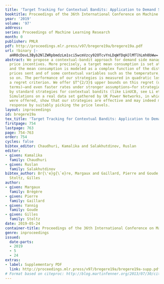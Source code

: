 ```yaml
---
title: 'Target Tracking for Contextual Bandits: Application to Demand Side Management'
booktitle: Proceedings of the 36th International Conference on Machine Learning
year: '2019'
volume: '97'
address: 
series: Proceedings of Machine Learning Research
month: 0
publisher: PMLR
pdf: http://proceedings.mlr.press/v97/bregere19a/bregere19a.pdf
url: !binary |-
  aHR0cDovL3Byb2NlZWRpbmdzLm1sci5wcmVzcy92OTcvYnLDqWfDqHJlMTlhLmh0bWw=
abstract: We propose a contextual-bandit approach for demand side management by offering
  price incentives. More precisely, a target mean consumption is set at each round
  and the mean consumption is modeled as a complex function of the distribution of
  prices sent and of some contextual variables such as the temperature, weather, and
  so on. The performance of our strategies is measured in quadratic losses through
  a regret criterion. We offer $T^{2/3}$ upper bounds on this regret (up to poly-logarithmic
  terms)—and even faster rates under stronger assumptions—for strategies inspired
  by standard strategies for contextual bandits (like LinUCB, see Li et al., 2010).
  Simulations on a real data set gathered by UK Power Networks, in which price incentives
  were offered, show that our strategies are effective and may indeed manage demand
  response by suitably picking the price levels.
layout: inproceedings
id: bregere19a
tex_title: 'Target Tracking for Contextual Bandits: Application to Demand Side Management'
firstpage: 754
lastpage: 763
page: 754-763
order: 754
cycles: false
bibtex_editor: Chaudhuri, Kamalika and Salakhutdinov, Ruslan
editor:
- given: Kamalika
  family: Chaudhuri
- given: Ruslan
  family: Salakhutdinov
bibtex_author: Br{\'e}g{\`e}re, Margaux and Gaillard, Pierre and Goude, Yannig and
  Stoltz, Gilles
author:
- given: Margaux
  family: Brégère
- given: Pierre
  family: Gaillard
- given: Yannig
  family: Goude
- given: Gilles
  family: Stoltz
date: 2019-05-24
container-title: Proceedings of the 36th International Conference on Machine Learning
genre: inproceedings
issued:
  date-parts:
  - 2019
  - 5
  - 24
extras:
- label: Supplementary PDF
  link: http://proceedings.mlr.press/v97/bregere19a/bregere19a-supp.pdf
# Format based on citeproc: http://blog.martinfenner.org/2013/07/30/citeproc-yaml-for-bibliographies/
---
```

